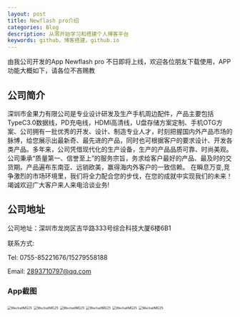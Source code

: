 ```yaml
---
layout: post
title: Newflash pro介绍
categories: Blog
description: 从零开始学习和搭建个人博客平台
keywords: github，博客搭建，github.io
---
```


由我公司开发的App  Newflash pro 不日即将上线，欢迎各位朋友下载使用，APP功能大概如下，请各位不吝赐教

## 公司简介

​            深圳市金果力有限公司是专业设计研发及生产手机周边配件，产品主要包括TypeC3.0数据线，PD充电线，HDMI高清线，U盘存储方案定制、手机OTG方案、公司拥有一批优秀的开发、设计、制造专业人才，时刻把握国内外产品市场的脉博，给您展示出最新奇、最先进的产品，同时也可根据客户的要求设计、开发各类产品。多年来，公司凭借现代化的生产设备，生产的产品品质可靠、时尚美观。公司秉承“质量第一、信誉至上”的服务宗旨，务求给客户最好的产品、最及时的交货期。产品遍布东南亚、远销欧美，赢得海内外客户的一致信赖。 在瞬息万变,竞争激烈的市场环境里，我们将全力配合您的步伐，在您的成就中实现我们的未来！ 竭诚欢迎广大客户来人来电洽谈业务!

## 公司地址

公司地址：深圳市龙岗区吉华路333号综合科技大厦6楼6B1

联系方式:

Tel: 0755-85221676/15279558188

Email: [2893710797@qq.com](mailto:2893710797@qq.com)

### App截图

<img src="/Users/diwang/Documents/NewflashPro.github.io/images/posts/blog/WechatIMG25.jpeg" alt="WechatIMG25" style="zoom:50%;" />

<img src="/Users/diwang/Documents/NewflashPro.github.io/images/posts/blog/WechatIMG36.jpeg" alt="WechatIMG25" style="zoom:50%;" />

<img src="/Users/diwang/Documents/NewflashPro.github.io/images/posts/blog/WechatIMG39.jpeg" alt="WechatIMG25" style="zoom:50%;" />

<img src="/Users/diwang/Documents/NewflashPro.github.io/images/posts/blog/WechatIMG41.jpeg" alt="WechatIMG25" style="zoom:50%;" />

<img src="/Users/diwang/Documents/NewflashPro.github.io/images/posts/blog/WechatIMG35.jpeg" alt="WechatIMG25" style="zoom:50%;" />

<img src="/Users/diwang/Documents/NewflashPro.github.io/images/posts/blog/WechatIMG34.jpeg" alt="WechatIMG25" style="zoom:50%;" />